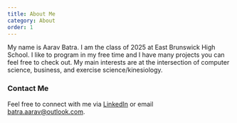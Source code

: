 ```yaml
---
title: About Me
category: About
order: 1
---
```

My name is Aarav Batra. I am the class of 2025 at East Brunswick High School. I like to program in my free time and I have many projects you can feel free to check out. My main interests are at the intersection of computer science, business, and exercise science/kinesiology.

### Contact Me
Feel free to connect with me via [LinkedIn](https://www.linkedin.com/in/aarav-batra-a0abaa2a4/) or email [batra.aarav@outlook.com](mailto:batra.aarav@outlook.com).
